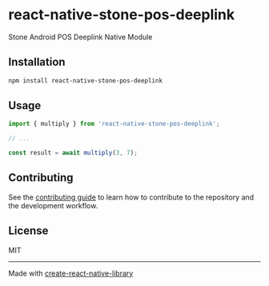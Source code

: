 # react-native-stone-pos-deeplink

Stone Android POS Deeplink Native Module

## Installation

```sh
npm install react-native-stone-pos-deeplink
```

## Usage

```js
import { multiply } from 'react-native-stone-pos-deeplink';

// ...

const result = await multiply(3, 7);
```

## Contributing

See the [contributing guide](CONTRIBUTING.md) to learn how to contribute to the repository and the development workflow.

## License

MIT

---

Made with [create-react-native-library](https://github.com/callstack/react-native-builder-bob)
